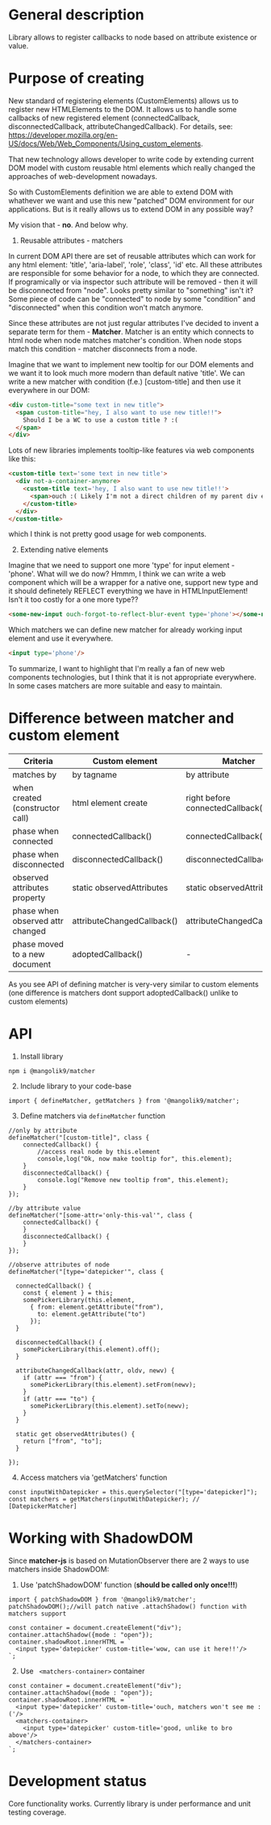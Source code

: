 # General description
Library allows to register callbacks to node based on attribute existence or value.

# Purpose of creating
New standard of registering elements (CustomElements) allows us to register new HTMLElements to the DOM. It allows us to handle some callbacks of new registered element (connectedCallback, disconnectedCallback, attributeChangedCallback). For details, see: https://developer.mozilla.org/en-US/docs/Web/Web_Components/Using_custom_elements.

That new technology allows developer to write code by extending current DOM model with custom reusable html elements which really changed the approaches of web-development nowadays.

So with CustomElements definition we are able to extend DOM with whathever we want and use this new "patched" DOM environment for our applications. But is it really allows us to extend DOM in any possible way?

My vision that - **no**. And below why.

1) Reusable attributes - matchers

In current DOM API there are set of reusable attributes which can work for any html element: 'title', 'aria-label', 'role', 'class', 'id' etc. All these attributes are responsible for some behavior for a node, to which they are connected. If programically or via inspector such attribute will be removed - then it will be disconnected from "node". Looks pretty similar to "something" isn't it? Some piece of code can be "connected" to node by some "condition" and "disconnected" when this condition won't match anymore.

Since these attributes are not just regular attributes I've decided to invent a separate term for them - **Matcher**. Matcher is an entity which connects to html node when node matches matcher's condition. When node stops match this condition - matcher disconnects from a node.

Imagine that we want to implement new tooltip for our DOM elements and we want it to look much more modern than default native 'title'. We can write a new matcher with condition (f.e.) [custom-title] and then use it everywhere in our DOM:
```HTML
<div custom-title="some text in new title">
  <span custom-title="hey, I also want to use new title!!">
    Should I be a WC to use a custom title ? :(
  </span>
</div>
```

Lots of new libraries implements tooltip-like features via web components like this:
```HTML
<custom-title text='some text in new title'>
  <div not-a-container-anymore>
    <custom-title text='hey, I also want to use new title!!'>
      <span>ouch :( Likely I'm not a direct children of my parent div element...</span>
    </custom-title>
  </div>
</custom-title>
```
which I think is not pretty good usage for web components.

2) Extending native elements

Imagine that we need to support one more 'type' for input element - 'phone'. What will we do now? Hmmm, I think we can write a web component which will be a wrapper for a native one, support new type and it should definetely REFLECT everything we have in HTMLInputElement! Isn't it too costly for a one more type??

```HTML
<some-new-input ouch-forgot-to-reflect-blur-event type='phone'></some-new-input>
```

Which matchers we can define new matcher for already working input element and use it everywhere.
```HTML
<input type='phone'/>
```

To summarize, I want to highlight that I'm really a fan of new web components technologies, but I think that it is not appropriate everywhere. In some cases matchers are more suitable and easy to maintain.

# Difference between matcher and custom element
| Criteria                         | Custom element                   | Matcher                          |
| -------------------------------- | -------------------------------- | -------------------------------- |
| matches by                       | by tagname                       | by attribute                     |
| when created (constructor call)  | html element create              | right before connectedCallback() |
| phase when connected             | connectedCallback()              | connectedCallback()              |
| phase when disconnected          | disconnectedCallback()           | disconnectedCallback()           |
| observed attributes property     | static observedAttributes        | static observedAttributes        |
| phase when observed attr changed | attributeChangedCallback()       | attributeChangedCallback()       |
| phase moved to a new document    | adoptedCallback()                | -                                |

As you see API of defining matcher is very-very similar to custom elements (one difference is matchers dont support adoptedCallback() unlike to custom elements)


# API

1) Install library
```
npm i @mangolik9/matcher
```
2) Include library to your code-base
```
import { defineMatcher, getMatchers } from '@mangolik9/matcher';
```
3) Define matchers via `defineMatcher` function
```
//only by attribute
defineMatcher("[custom-title]", class {
    connectedCallback() {
        //access real node by this.element
        console,log("Ok, now make tooltip for", this.element);
    }
    disconnectedCallback() {
        console.log("Remove new tooltip from", this.element);
    }
});
```
```
//by attribute value
defineMatcher("[some-attr='only-this-val'", class {
    connectedCallback() {
    }
    disconnectedCallback() {
    }
});
```
```
//observe attributes of node
defineMatcher("[type='datepicker'", class {
    
  connectedCallback() {
    const { element } = this;
    somePickerLibrary(this.element,
      { from: element.getAttribute("from"),
        to: element.getAttribute("to")
      });
  }

  disconnectedCallback() {
    somePickerLibrary(this.element).off();
  }

  attributeChangedCallback(attr, oldv, newv) {
    if (attr === "from") {
      somePickerLibrary(this.element).setFrom(newv);
    }
    if (attr === "to") {
      somePickerLibrary(this.element).setTo(newv);
    }
  }

  static get observedAttributes() {
    return ["from", "to"];
  }

});
```

4) Access matchers via 'getMatchers' function
```
const inputWithDatepicker = this.querySelector("[type='datepicker]");
const matchers = getMatchers(inputWithDatepicker); // [DatepickerMatcher]
```

# Working with ShadowDOM
Since **matcher-js** is based on MutationObserver there are 2 ways to use matchers inside ShadowDOM:
1) Use 'patchShadowDOM' function (**should be called only once!!!**)
```
import { patchShadowDOM } from '@mangolik9/matcher';
patchShadowDOM();//will patch native .attachShadow() function with matchers support

const container = document.createElement("div");
container.attachShadow({mode : "open"});
container.shadowRoot.innerHTML = `
  <input type='datepicker' custom-title='wow, can use it here!!'/>
`;
```
2) Use ``` <matchers-container>``` container
```
const container = document.createElement("div");
container.attachShadow({mode : "open"});
container.shadowRoot.innerHTML = `
  <input type='datepicker' custom-title='ouch, matchers won't see me :('/>
  <matchers-container>
    <input type='datepicker' custom-title='good, unlike to bro above'/>
  </matchers-container>
`;
```

# Development status
Core functionality works. Currently library is under performance and unit testing coverage.